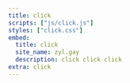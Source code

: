 ```yaml
---
title: click
scripts: ["js/click.js"]
styles: ["click.css"]
embed:
  title: click
  site_name: zyl.gay
  description: click click click
extra: click
---
```

